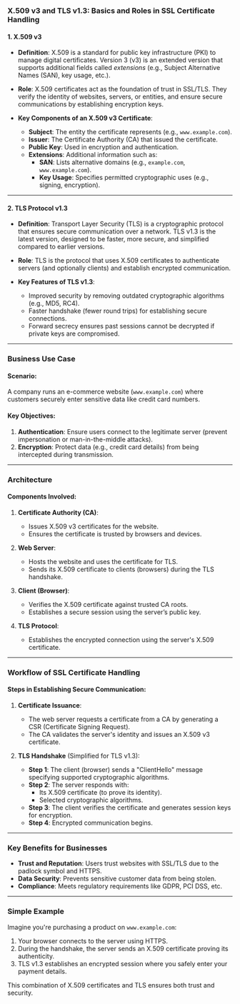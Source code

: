 ### **X.509 v3 and TLS v1.3: Basics and Roles in SSL Certificate Handling**

#### **1. X.509 v3**
- **Definition**: 
  X.509 is a standard for public key infrastructure (PKI) to manage digital certificates. Version 3 (v3) is an extended version that supports additional fields called *extensions* (e.g., Subject Alternative Names (SAN), key usage, etc.).

- **Role**:
  X.509 certificates act as the foundation of trust in SSL/TLS. They verify the identity of websites, servers, or entities, and ensure secure communications by establishing encryption keys.

- **Key Components of an X.509 v3 Certificate**:
  - **Subject**: The entity the certificate represents (e.g., `www.example.com`).
  - **Issuer**: The Certificate Authority (CA) that issued the certificate.
  - **Public Key**: Used in encryption and authentication.
  - **Extensions**: Additional information such as:
    - **SAN**: Lists alternative domains (e.g., `example.com`, `www.example.com`).
    - **Key Usage**: Specifies permitted cryptographic uses (e.g., signing, encryption).

---

#### **2. TLS Protocol v1.3**
- **Definition**: 
  Transport Layer Security (TLS) is a cryptographic protocol that ensures secure communication over a network. TLS v1.3 is the latest version, designed to be faster, more secure, and simplified compared to earlier versions.

- **Role**:
  TLS is the protocol that uses X.509 certificates to authenticate servers (and optionally clients) and establish encrypted communication.

- **Key Features of TLS v1.3**:
  - Improved security by removing outdated cryptographic algorithms (e.g., MD5, RC4).
  - Faster handshake (fewer round trips) for establishing secure connections.
  - Forward secrecy ensures past sessions cannot be decrypted if private keys are compromised.

---

### **Business Use Case**

#### Scenario:
A company runs an e-commerce website (`www.example.com`) where customers securely enter sensitive data like credit card numbers.

#### Key Objectives:
1. **Authentication**: Ensure users connect to the legitimate server (prevent impersonation or man-in-the-middle attacks).
2. **Encryption**: Protect data (e.g., credit card details) from being intercepted during transmission.

---

### **Architecture**

#### Components Involved:
1. **Certificate Authority (CA)**:
   - Issues X.509 v3 certificates for the website.
   - Ensures the certificate is trusted by browsers and devices.

2. **Web Server**:
   - Hosts the website and uses the certificate for TLS.
   - Sends its X.509 certificate to clients (browsers) during the TLS handshake.

3. **Client (Browser)**:
   - Verifies the X.509 certificate against trusted CA roots.
   - Establishes a secure session using the server’s public key.

4. **TLS Protocol**:
   - Establishes the encrypted connection using the server's X.509 certificate.

---

### **Workflow of SSL Certificate Handling**

#### Steps in Establishing Secure Communication:
1. **Certificate Issuance**:
   - The web server requests a certificate from a CA by generating a CSR (Certificate Signing Request).
   - The CA validates the server's identity and issues an X.509 v3 certificate.

2. **TLS Handshake** (Simplified for TLS v1.3):
   - **Step 1**: The client (browser) sends a "ClientHello" message specifying supported cryptographic algorithms.
   - **Step 2**: The server responds with:
     - Its X.509 certificate (to prove its identity).
     - Selected cryptographic algorithms.
   - **Step 3**: The client verifies the certificate and generates session keys for encryption.
   - **Step 4**: Encrypted communication begins.

---

### **Key Benefits for Businesses**
- **Trust and Reputation**: Users trust websites with SSL/TLS due to the padlock symbol and HTTPS.
- **Data Security**: Prevents sensitive customer data from being stolen.
- **Compliance**: Meets regulatory requirements like GDPR, PCI DSS, etc.

---

### **Simple Example**

Imagine you're purchasing a product on `www.example.com`:
1. Your browser connects to the server using HTTPS.
2. During the handshake, the server sends an X.509 certificate proving its authenticity.
3. TLS v1.3 establishes an encrypted session where you safely enter your payment details.

This combination of X.509 certificates and TLS ensures both trust and security.
